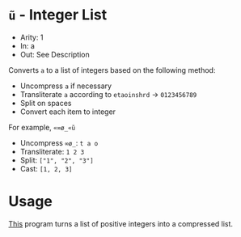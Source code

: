 # `ũ` - Integer List

- Arity: 1
- In: a
- Out: See Description

Converts `a` to a list of integers based on the following method:

- Uncompress `a` if necessary
- Transliterate `a` according to `etaoinshrd` -> `0123456789`
- Split on spaces
- Convert each item to integer

For example, `«∞ø_«ũ`

- Uncompress `∞ø_`: `t a o`
- Transliterate: `1 2 3`
- Split: `["1", "2", "3"]`
- Cast: `[1, 2, 3]`

# Usage

[This](http://lyxal.pythonanywhere.com?flags=&code=%C6%9B%600123456789%60%60etaoinshrd%60%E2%87%BF%3B%E2%8B%AF%C3%B8c%5C%C5%A9%2B&inputs=%5B5290%2C%202342%5D&header=&footer=) program turns a list of positive integers into a compressed list.
